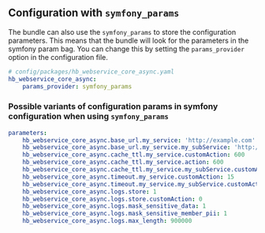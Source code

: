 ## Configuration with `symfony_params`

 The bundle can also use the `symfony_params` to store the configuration parameters. This means that the bundle will look for the parameters in the symfony param bag. You can change this by setting the `params_provider` option in the configuration file.

```yaml
# config/packages/hb_webservice_core_async.yaml
hb_webservice_core_async:
    params_provider: symfony_params
```

### Possible variants of configuration params in symfony configuration when using `symfony_params`

```yaml
parameters:
    hb_webservice_core_async.base_url.my_service: 'http://example.com'
    hb_webservice_core_async.base_url.my_service.my_subService: 'http://example2.com'
    hb_webservice_core_async.cache_ttl.my_service.customAction: 600
    hb_webservice_core_async.cache_ttl.my_service.action: 600
    hb_webservice_core_async.cache_ttl.my_service.my_subService.customAction: 300
    hb_webservice_core_async.timeout.my_service.customAction: 15
    hb_webservice_core_async.timeout.my_service.my_subService.customAction: 25
    hb_webservice_core_async.logs.store: 1
    hb_webservice_core_async.logs.store.customAction: 0
    hb_webservice_core_async.logs.mask_sensitive_data: 1
    hb_webservice_core_async.logs.mask_sensitive_member_pii: 1
    hb_webservice_core_async.logs.max_length: 900000
```

